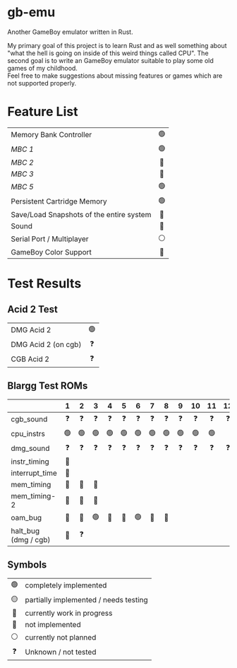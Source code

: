 # gb-emu

Another GameBoy emulator written in Rust.

My primary goal of this project is to learn Rust and as well something about "what the hell is going on inside of this weird things called CPU".
The second goal is to write an GameBoy emulator suitable to play some old games of my childhood.  
Feel free to make suggestions about missing features or games which are not supported properly.

# Feature List

|                                          |     |
|:-----------------------------------------|:---:|
| Memory Bank Controller                   | 🟢  |
| *MBC 1*                                  | 🟢  |
| *MBC 2*                                  | 🔴  |
| *MBC 3*                                  | 🔴  |
| *MBC 5*                                  | 🟢  |
| Persistent Cartridge Memory              | 🟢  |
| Save/Load Snapshots of the entire system | 🔴  |
| Sound                                    | 🔴  |
| Serial Port / Multiplayer                |  ⚪  |
| GameBoy Color Support                    | 🔴  |


# Test Results

## Acid 2 Test

|                     |     |
|---------------------|:---:|
| DMG Acid 2          | 🟢  |
| DMG Acid 2 (on cgb) |  ❓  |
| CGB Acid 2          |  ❓  |

## Blargg Test ROMs

|                      |  1  |  2  |  3  |  4  |  5  |  6  |  7  |  8  |  9  | 10  | 11  | 12  |
|----------------------|:---:|:---:|:---:|:---:|:---:|:---:|:---:|:---:|:---:|:---:|:---:|:---:|
| cgb_sound            |  ❓  |  ❓  |  ❓  |  ❓  |  ❓  |  ❓  |  ❓  |  ❓  |  ❓  |  ❓  |  ❓  |  ❓  |
| cpu_instrs           | 🟢  | 🟢  | 🟢  | 🟢  | 🟢  | 🟢  | 🟢  | 🟢  | 🟢  | 🟢  | 🟢  |     |
| dmg_sound            |  ❓  |  ❓  |  ❓  |  ❓  |  ❓  |  ❓  |  ❓  |  ❓  |  ❓  |  ❓  |  ❓  |  ❓  |
| instr_timing         | 🔴  |     |     |     |     |     |     |     |     |     |     |     |
| interrupt_time       | 🔴  |     |     |     |     |     |     |     |     |     |     |     |
| mem_timing           | 🔴  | 🔴  | 🔴  |     |     |     |     |     |     |     |     |     |
| mem_timing-2         | 🔴  | 🔴  | 🔴  |     |     |     |     |     |     |     |     |     |
| oam_bug              | 🔴  | 🔴  | 🟢  | 🔴  | 🔴  | 🟢  | 🔴  | 🔴  |     |     |     |     |
| halt_bug (dmg / cgb) | 🔴  |  ❓  |     |     |     |     |     |     |     |     |     |     |

## Symbols

|     |                                       |
|:---:|:--------------------------------------|
| 🟢  | completely implemented                |
| 🟡  | partially implemented / needs testing |
| 🔵  | currently work in progress            |
| 🔴  | not implemented                       |
|  ⚪  | currently not planned                 |
|  ❓  | Unknown / not tested                  |

